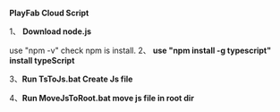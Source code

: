 **PlayFab Cloud Script**


1、 **Download   node.js**

   use "npm -v" check npm is install.
2、 **use "npm install -g typescript"  install typeScript**

3、**Run TsToJs.bat Create Js file**

4、**Run MoveJsToRoot.bat   move  js file in root dir**